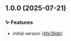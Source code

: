 ## 1.0.0 (2025-07-21)

### ✨ Features

* initial version ([4fe38db](https://github.com/azlekov/flutter_semantic_release_sample/commit/4fe38db98eb358d716481951beb434815a881c06))
